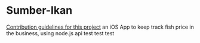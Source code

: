 # Sumber-Ikan
[Contribution guidelines for this project](README-ch.md)
an iOS App to keep track fish price in the business, using node.js api
 test test test
